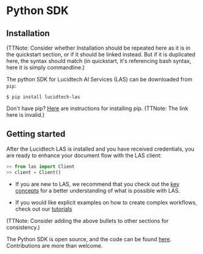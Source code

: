 # Python SDK

## Installation

(TTNote: Consider whether Installation should be repeated here as it is in the quickstart section, or if it should be linked instead. 
But if it is duplicated here, the syntax should match (in quickstart, it's referencing bash syntax, here it is simply commandline.)


The python SDK for Lucidtech AI Services (LAS) can be downloaded from `pip`:
```commandline
$ pip install lucidtech-las
```

Don't have pip? [Here](https://pip.pypa.io/en/latest/installing/) are instructions for installing pip.
(TTNote: The link here is invalid.)

## Getting started 
After the Lucidtech LAS is installed and you have received credentials, 
you are ready to enhance your document flow with the LAS client:
```python
>> from las import Client
>> client = Client() 
```
- If you are new to LAS, we recommend that you check out the [key concepts](../../introduction) 
for a better understanding of what is possible with LAS.

- If you would like explicit examples on how to create complex workflows, 
check out our [tutorials](../../tutorials) 

(TTNote: Consider adding the above bullets to other sections for consistency.)


The Python SDK is open source, and the code can be found [here](https://github.com/LucidtechAI/las-sdk-python).
Contributions are more than welcome.
